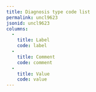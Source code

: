 ```yaml
---
title: Diagnosis type code list
permalink: uncl9623
jsonid: uncl9623
columns:
  - 
    title: Label
    code: label
  - 
    title: Comment
    code: comment
  - 
    title: Value
    code: value
---
```

